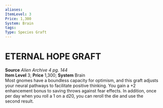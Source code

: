 ```yaml
---
aliases: 
ItemLevel: 3
Price: 1,300
System: Brain
tags: 
Type: Species Graft
---
```

# ETERNAL HOPE GRAFT
**Source** _Alien Archive 4 pg. 144_  
**Item Level** 3; **Price** 1,300; **System** Brain  
Most gnomes have a boundless capacity for optimism, and this graft adjusts your neural pathways to facilitate positive thinking. You gain a +2 enhancement bonus to saving throws against fear effects. In addition, once per day when you roll a 1 on a d20, you can reroll the die and use the second result.